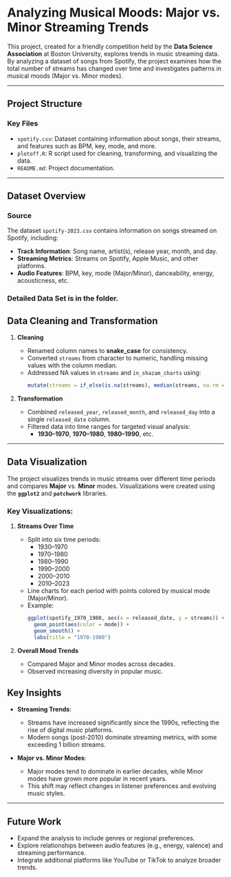 
# Analyzing Musical Moods: Major vs. Minor Streaming Trends

This project, created for a friendly competition held by the **Data Science Association** at Boston University, explores trends in music streaming data. By analyzing a dataset of songs from Spotify, the project examines how the total number of streams has changed over time and investigates patterns in musical moods (Major vs. Minor modes).

---

##  Project Structure

### **Key Files**
- `spotify.csv`: Dataset containing information about songs, their streams, and features such as BPM, key, mode, and more.
- `plotoff.R`: R script used for cleaning, transforming, and visualizing the data.
- `README.md`: Project documentation.
---

## Dataset Overview

### **Source**
The dataset `spotify-2023.csv` contains information on songs streamed on Spotify, including:
- **Track Information**: Song name, artist(s), release year, month, and day.
- **Streaming Metrics**: Streams on Spotify, Apple Music, and other platforms.
- **Audio Features**: BPM, key, mode (Major/Minor), danceability, energy, acousticness, etc.

### Detailed Data Set is in the folder.


##  Data Cleaning and Transformation

1. **Cleaning**
   - Renamed column names to **snake_case** for consistency.
   - Converted `streams` from character to numeric, handling missing values with the column median.
   - Addressed NA values in `streams` and `in_shazam_charts` using:
     ```R
     mutate(streams = if_else(is.na(streams), median(streams, na.rm = TRUE), streams))
     ```

2. **Transformation**
   - Combined `released_year`, `released_month`, and `released_day` into a single `released_date` column.
   - Filtered data into time ranges for targeted visual analysis:
     - **1930–1970**, **1970–1980**, **1980–1990**, etc.

---

##  Data Visualization

The project visualizes trends in music streams over different time periods and compares **Major** vs. **Minor** modes. Visualizations were created using the **`ggplot2`** and **`patchwork`** libraries.

### Key Visualizations:
1. **Streams Over Time**
   - Split into six time periods:
     - 1930–1970
     - 1970–1980
     - 1980–1990
     - 1990–2000
     - 2000–2010
     - 2010–2023
   - Line charts for each period with points colored by musical mode (Major/Minor).
   - Example:
     ```R
     ggplot(spotify_1970_1980, aes(x = released_date, y = streams)) +
       geom_point(aes(color = mode)) +
       geom_smooth() +
       labs(title = "1970-1980")
     ```

2. **Overall Mood Trends**
   - Compared Major and Minor modes across decades.
   - Observed increasing diversity in popular music.





## Key Insights

- **Streaming Trends**:
  - Streams have increased significantly since the 1990s, reflecting the rise of digital music platforms.
  - Modern songs (post-2010) dominate streaming metrics, with some exceeding 1 billion streams.

- **Major vs. Minor Modes**:
  - Major modes tend to dominate in earlier decades, while Minor modes have grown more popular in recent years.
  - This shift may reflect changes in listener preferences and evolving music styles.

---

##  Future Work

- Expand the analysis to include genres or regional preferences.
- Explore relationships between audio features (e.g., energy, valence) and streaming performance.
- Integrate additional platforms like YouTube or TikTok to analyze broader trends.

